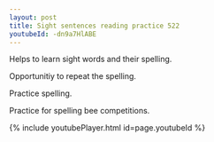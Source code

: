 ```yaml
---
layout: post
title: Sight sentences reading practice 522
youtubeId: -dn9a7HlABE
---
```

 
 
Helps to learn sight words and their spelling.

Opportunitiy to repeat the spelling. 

Practice spelling. 
 
Practice for spelling bee competitions. 
 
{% include youtubePlayer.html id=page.youtubeId %}
 
 
